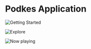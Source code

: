 # Podkes Application

![Getting Started](https://github.com/sumeyyekilincc/PodkesApp/assets/143969693/7099894c-b5c6-461a-bd4d-85e01cbdea56)

![Explore](https://github.com/sumeyyekilincc/PodkesApp/assets/143969693/4809b038-4141-47f3-9673-bfae1a574608)

![Now playing](https://github.com/sumeyyekilincc/PodkesApp/assets/143969693/4326265b-1246-4700-b06a-2f05302e270e)

